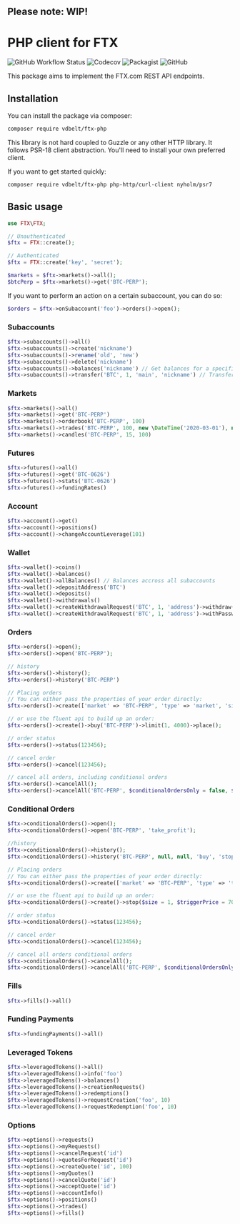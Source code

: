 ## Please note: WIP!
# PHP client for FTX
![GitHub Workflow Status](https://img.shields.io/github/workflow/status/vdbelt/ftx-php/PHP%20Composer)
![Codecov](https://img.shields.io/codecov/c/github/vdbelt/ftx-php)
![Packagist](https://img.shields.io/packagist/dt/vdbelt/ftx-php)
![GitHub](https://img.shields.io/github/license/vdbelt/ftx-php)

This package aims to implement the FTX.com REST API endpoints.

## Installation
You can install the package via composer:
```bash
composer require vdbelt/ftx-php
```

This library is not hard coupled to Guzzle or any other HTTP library. It follows PSR-18 client abstraction. You'll need to install your own preferred client.

If you want to get started quickly:
```bash
composer require vdbelt/ftx-php php-http/curl-client nyholm/psr7
```

## Basic usage
```php
use FTX\FTX;

// Unauthenticated
$ftx = FTX::create();

// Authenticated
$ftx = FTX::create('key', 'secret');

$markets = $ftx->markets()->all();
$btcPerp = $ftx->markets()->get('BTC-PERP');
```

If you want to perform an action on a certain subaccount, you can do so:
```php
$orders = $ftx->onSubaccount('foo')->orders()->open();
```

### Subaccounts
```php
$ftx->subaccounts()->all()
$ftx->subaccounts()->create('nickname')
$ftx->subaccounts()->rename('old', 'new')
$ftx->subaccounts()->delete('nickname')
$ftx->subaccounts()->balances('nickname') // Get balances for a specific subaccount
$ftx->subaccounts()->transfer('BTC', 1, 'main', 'nickname') // Transfer funds between subaccounts
```

### Markets
```php
$ftx->markets()->all()
$ftx->markets()->get('BTC-PERP')
$ftx->markets()->orderbook('BTC-PERP', 100)
$ftx->markets()->trades('BTC-PERP', 100, new \DateTime('2020-03-01'), new \DateTime('2020-03-01 06:00:00'))
$ftx->markets()->candles('BTC-PERP', 15, 100)
```

### Futures
```php
$ftx->futures()->all()
$ftx->futures()->get('BTC-0626')
$ftx->futures()->stats('BTC-0626')
$ftx->futures()->fundingRates()
```

### Account
```php
$ftx->account()->get()
$ftx->account()->positions()
$ftx->account()->changeAccountLeverage(101)
```

### Wallet
```php
$ftx->wallet()->coins()
$ftx->wallet()->balances()
$ftx->wallet()->allBalances() // Balances accross all subaccounts
$ftx->wallet()->depositAddress('BTC')
$ftx->wallet()->deposits()
$ftx->wallet()->withdrawals()
$ftx->wallet()->createWithdrawalRequest('BTC', 1, 'address')->withdraw()
$ftx->wallet()->createWithdrawalRequest('BTC', 1, 'address')->withPassword()->withCode()->withTag()->withdraw()
```

### Orders
```php
$ftx->orders()->open();
$ftx->orders()->open('BTC-PERP');

// history
$ftx->orders()->history();
$ftx->orders()->history('BTC-PERP')

// Placing orders
// You can either pass the properties of your order directly:
$ftx->orders()->create(['market' => 'BTC-PERP', 'type' => 'market', 'size' => 1])->place();

// or use the fluent api to build up an order:
$ftx->orders()->create()->buy('BTC-PERP')->limit(1, 4000)->place();

// order status
$ftx->orders()->status(123456);

// cancel order
$ftx->orders()->cancel(123456);

// cancel all orders, including conditional orders
$ftx->orders()->cancelAll();
$ftx->orders()->cancelAll('BTC-PERP', $conditionalOrdersOnly = false, $limitOrdersOnly = true)

```

### Conditional Orders
```php
$ftx->conditionalOrders()->open();
$ftx->conditionalOrders()->open('BTC-PERP', 'take_profit');

//history
$ftx->conditionalOrders()->history();
$ftx->conditionalOrders()->history('BTC-PERP', null, null, 'buy', 'stop', 'market', 10);

// Placing orders
// You can either pass the properties of your order directly:
$ftx->conditionalOrders()->create(['market' => 'BTC-PERP', 'type' => 'takeProfit', 'triggerPrice' => 7000.99, 'size' => 1, 'side' => 'buy', 'reduceOnly' => true])->place();

// or use the fluent api to build up an order:
$ftx->conditionalOrders()->create()->stop($size = 1, $triggerPrice = 7000.99)->buy('BTC-PERP')->reduceOnly()->place();

// order status
$ftx->conditionalOrders()->status(123456);

// cancel order
$ftx->conditionalOrders()->cancel(123456);

// cancel all orders conditional orders
$ftx->conditionalOrders()->cancelAll();
$ftx->conditionalOrders()->cancelAll('BTC-PERP', $conditionalOrdersOnly = true, $limitOrdersOnly = true)
```

### Fills
```php
$ftx->fills()->all()
```

### Funding Payments
```php
$ftx->fundingPayments()->all()
```

### Leveraged Tokens
```php
$ftx->leveragedTokens()->all()
$ftx->leveragedTokens()->info('foo')
$ftx->leveragedTokens()->balances()
$ftx->leveragedTokens()->creationRequests()
$ftx->leveragedTokens()->redemptions()
$ftx->leveragedTokens()->requestCreation('foo', 10)
$ftx->leveragedTokens()->requestRedemption('foo', 10)
```

### Options
```php
$ftx->options()->requests()
$ftx->options()->myRequests()
$ftx->options()->cancelRequest('id')
$ftx->options()->quotesForRequest('id')
$ftx->options()->createQuote('id', 100)
$ftx->options()->myQuotes()
$ftx->options()->cancelQuote('id')
$ftx->options()->acceptQuote('id')
$ftx->options()->accountInfo()
$ftx->options()->positions()
$ftx->options()->trades()
$ftx->options()->fills()
```
